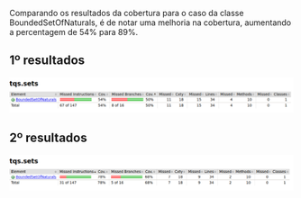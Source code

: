 Comparando os resultados da cobertura para o caso da classe BoundedSetOfNaturals,
é de notar uma melhoria na cobertura, aumentando a percentagem de 54% para 89%.

## 1º resultados
<p align="center">
    <img src="img/coveragelab1_2sets1.png">
</p>

## 2º resultados
<p align="center">
    <img src="img/coveragelab1_2sets2.png">
</p>